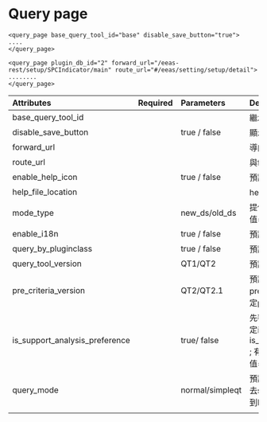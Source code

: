 # Query page

```markup
<query_page base_query_tool_id="base" disable_save_button="true">
....
</query_page>
```

```markup
<query_page plugin_db_id="2" forward_url="/eeas-rest/setup/SPCIndicator/main" route_url="#/eeas/setting/setup/detail">
........
</query_page>
```

| Attributes | Required | Parameters | Description |
| :--- | :--- | :--- | :--- |
| base\_query\_tool\_id |  |  | 繼承XML的名稱 |
| disable\_save\_button |  | true / false | 顯示 / 隱藏 save button |
| forward\_url |  |  | 導向目標網址 |
| route\_url |  |  | 與forward\_url配對 |
| enable\_help\_icon |  | true / false | 預設值為false \(not ready\) |
| help\_file\_location |  |  | help file放置的路徑 \(not ready\) |
| mode\_type |  | new\_ds/old\_ds | 提供程式判斷使用什麼樣式 , 預設值=old\_ds |
| enable\_i18n |  | true / false | 預設值=false |
| query\_by\_pluginclass |  | true / false | 預設值=false |
| query\_tool\_version |  | QT1/QT2 | 預設值 = QT1 |
| pre\_criteria\_version |  | QT2/QT2.1 | 預設值 = QT2 , 走原本的pre\_criteria邏輯  ; QT2.1 , 可設定pre\_criteria display logic |
| is\_support\_analysis\_preference |  | true/ false | 先判斷TYNE\_CONFIG\_T有沒有定義is\_support\_analysis\_preference ; 有的話XML的設定值無效 , 預設值=true |
| query\_mode |  | normal/simpleqt | 預設值=normal, simpleqt 直接串去summary report ;  normal 串到ET頁面 |
|  |  |  |  |

